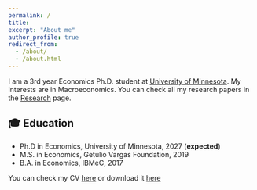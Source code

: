 ```yaml
---
permalink: /
title: 
excerpt: "About me"
author_profile: true
redirect_from:
  - /about/
  - /about.html
---
```


I am a 3rd year Economics Ph.D. student at [University of Minnesota](https://cla.umn.edu/economics/graduate/degrees/phd-economics). My interests are in Macroeconomics. You can check all my research papers in the [Research](/research/) page.

## 🎓 Education

- Ph.D in Economics, University of Minnesota, 2027 (**expected**)
- M.S. in Economics, Getulio Vargas Foundation, 2019
- B.A. in Economics, IBMeC, 2017

You can check my CV [here](/resume) or download it [here](../files/Resume%20-%20Jose%20Antunes-Neto.pdf)
